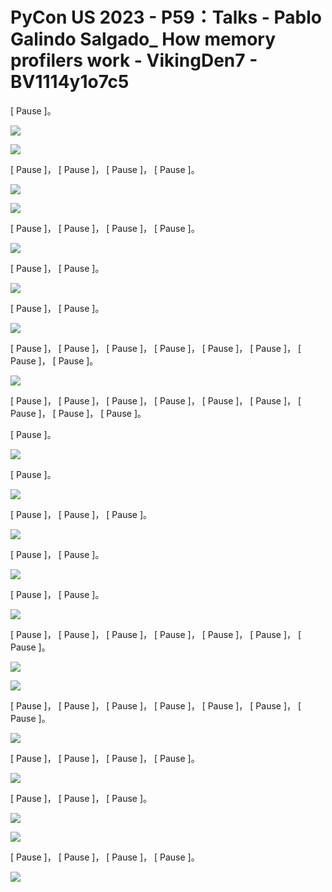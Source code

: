 # PyCon US 2023 - P59：Talks - Pablo Galindo Salgado_ How memory profilers work - VikingDen7 - BV1114y1o7c5

 [ Pause ]。

![](img/91346bf203a8457a051ec86dbf051146_1.png)

![](img/91346bf203a8457a051ec86dbf051146_2.png)

 [ Pause ]， [ Pause ]， [ Pause ]， [ Pause ]。

![](img/91346bf203a8457a051ec86dbf051146_4.png)

![](img/91346bf203a8457a051ec86dbf051146_5.png)

 [ Pause ]， [ Pause ]， [ Pause ]， [ Pause ]。

![](img/91346bf203a8457a051ec86dbf051146_7.png)

 [ Pause ]， [ Pause ]。

![](img/91346bf203a8457a051ec86dbf051146_9.png)

 [ Pause ]， [ Pause ]。

![](img/91346bf203a8457a051ec86dbf051146_11.png)

 [ Pause ]， [ Pause ]， [ Pause ]， [ Pause ]， [ Pause ]， [ Pause ]， [ Pause ]， [ Pause ]。



![](img/91346bf203a8457a051ec86dbf051146_13.png)

 [ Pause ]， [ Pause ]， [ Pause ]， [ Pause ]， [ Pause ]， [ Pause ]， [ Pause ]， [ Pause ]， [ Pause ]。

 [ Pause ]。

![](img/91346bf203a8457a051ec86dbf051146_15.png)

 [ Pause ]。

![](img/91346bf203a8457a051ec86dbf051146_17.png)

 [ Pause ]， [ Pause ]， [ Pause ]。

![](img/91346bf203a8457a051ec86dbf051146_19.png)

 [ Pause ]， [ Pause ]。

![](img/91346bf203a8457a051ec86dbf051146_21.png)

 [ Pause ]， [ Pause ]。

![](img/91346bf203a8457a051ec86dbf051146_23.png)

 [ Pause ]， [ Pause ]， [ Pause ]， [ Pause ]， [ Pause ]， [ Pause ]， [ Pause ]。



![](img/91346bf203a8457a051ec86dbf051146_25.png)

![](img/91346bf203a8457a051ec86dbf051146_26.png)

 [ Pause ]， [ Pause ]， [ Pause ]， [ Pause ]， [ Pause ]， [ Pause ]， [ Pause ]。



![](img/91346bf203a8457a051ec86dbf051146_28.png)

 [ Pause ]， [ Pause ]， [ Pause ]， [ Pause ]。

![](img/91346bf203a8457a051ec86dbf051146_30.png)

 [ Pause ]， [ Pause ]， [ Pause ]。

![](img/91346bf203a8457a051ec86dbf051146_32.png)

![](img/91346bf203a8457a051ec86dbf051146_33.png)

 [ Pause ]， [ Pause ]， [ Pause ]， [ Pause ]。

![](img/91346bf203a8457a051ec86dbf051146_35.png)